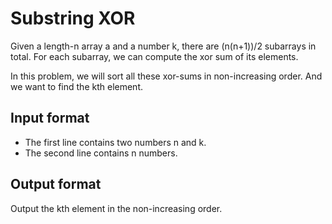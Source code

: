 # Substring XOR

Given a length-n array a and a number k, there are (n(n+1))/2 subarrays in total. For each subarray, we can compute the xor sum of its elements.

In this problem, we will sort all these xor-sums in non-increasing order. And we want to find the kth element.

## Input format

- The first line contains two numbers n and k.
- The second line contains n numbers.

## Output format

Output the kth element in the non-increasing order.
